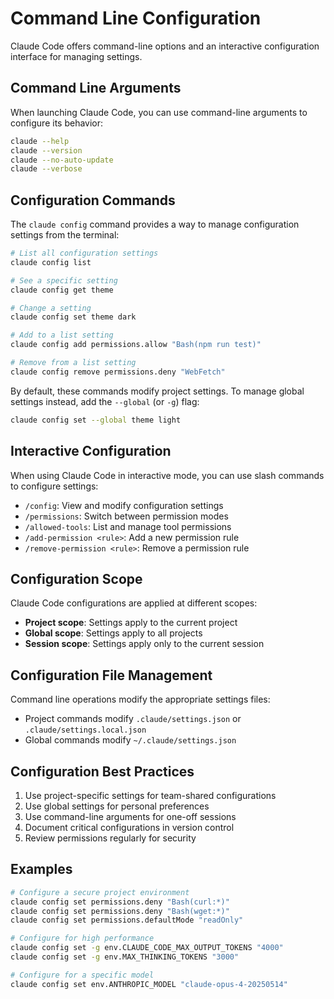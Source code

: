 # Command Line Configuration

Claude Code offers command-line options and an interactive configuration interface for managing settings.

## Command Line Arguments

When launching Claude Code, you can use command-line arguments to configure its behavior:

```bash
claude --help
claude --version
claude --no-auto-update
claude --verbose
```

## Configuration Commands

The `claude config` command provides a way to manage configuration settings from the terminal:

```bash
# List all configuration settings
claude config list

# See a specific setting
claude config get theme

# Change a setting
claude config set theme dark

# Add to a list setting
claude config add permissions.allow "Bash(npm run test)"

# Remove from a list setting
claude config remove permissions.deny "WebFetch"
```

By default, these commands modify project settings. To manage global settings instead, add the `--global` (or `-g`) flag:

```bash
claude config set --global theme light
```

## Interactive Configuration

When using Claude Code in interactive mode, you can use slash commands to configure settings:

- `/config`: View and modify configuration settings
- `/permissions`: Switch between permission modes
- `/allowed-tools`: List and manage tool permissions
- `/add-permission <rule>`: Add a new permission rule
- `/remove-permission <rule>`: Remove a permission rule

## Configuration Scope

Claude Code configurations are applied at different scopes:

- **Project scope**: Settings apply to the current project
- **Global scope**: Settings apply to all projects
- **Session scope**: Settings apply only to the current session

## Configuration File Management

Command line operations modify the appropriate settings files:

- Project commands modify `.claude/settings.json` or `.claude/settings.local.json`
- Global commands modify `~/.claude/settings.json`

## Configuration Best Practices

1. Use project-specific settings for team-shared configurations
2. Use global settings for personal preferences
3. Use command-line arguments for one-off sessions
4. Document critical configurations in version control
5. Review permissions regularly for security

## Examples

```bash
# Configure a secure project environment
claude config set permissions.deny "Bash(curl:*)"
claude config set permissions.deny "Bash(wget:*)"
claude config set permissions.defaultMode "readOnly"

# Configure for high performance
claude config set -g env.CLAUDE_CODE_MAX_OUTPUT_TOKENS "4000"
claude config set -g env.MAX_THINKING_TOKENS "3000"

# Configure for a specific model
claude config set env.ANTHROPIC_MODEL "claude-opus-4-20250514"
```
